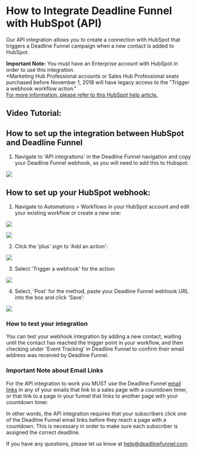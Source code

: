 # How to Integrate Deadline Funnel with HubSpot \(API\)

Our API integration allows you to create a connection with HubSpot that triggers a Deadline Funnel campaign when a new contact is added to HubSpot.

**Important Note:** You must have an Enterprise account with HubSpot in order to use this integration.  
\*Marketing Hub Professional accounts or Sales Hub Professional seats purchased before November 1, 2018 will have legacy access to the "Trigger a webhook workflow action."  
[For more information, please refer to this HubSpot help article.](https://knowledge.hubspot.com/articles/kcs_article/workflows/how-do-%20i-use-webhooks-with-hubspot-workflows)

## Video Tutorial:

## How to set up the integration between HubSpot and Deadline Funnel

1. Navigate to 'API integrations' in the Deadline Funnel navigation and copy your Deadline Funnel webhook, as you will need to add this to Hubspot:

![](https://d33v4339jhl8k0.cloudfront.net/docs/assets/53974d6ce4b0c76107b109d1/images/5b4cb8a70428631d7a88f2a1/file-%20Cr0Ge83vgD.png)

## How to set up your HubSpot webhook:

1. Navigate to Automations &gt; Workflows in your HubSpot account and edit your existing workflow or create a new one:

![](https://d33v4339jhl8k0.cloudfront.net/docs/assets/53974d6ce4b0c76107b109d1/images/5b4e14770428631d7a8904d0/file-%20LPZaBISJEY.png)

![](https://d33v4339jhl8k0.cloudfront.net/docs/assets/53974d6ce4b0c76107b109d1/images/5b4e15bc0428631d7a8904ed/file-%20sRpGxcEwS2.png)

2. Click the 'plus' sign to 'Add an action':

![](https://d33v4339jhl8k0.cloudfront.net/docs/assets/53974d6ce4b0c76107b109d1/images/5b4e17532c7d3a03f89caff5/file-%20fK80EahyI3.png)

3. Select 'Trigger a webhook' for the action:

![](https://d33v4339jhl8k0.cloudfront.net/docs/assets/53974d6ce4b0c76107b109d1/images/5b4e17cd0428631d7a8904ff/file-i4X8a96fa8.png)

4. Select, 'Post' for the method, paste your Deadline Funnel webhook URL into the box and click 'Save':

![](https://d33v4339jhl8k0.cloudfront.net/docs/assets/53974d6ce4b0c76107b109d1/images/5b4e187e2c7d3a03f89cb00a/file-%20YRLzIMg2BB.png)

### How to test your integration

You can test your webhook integration by adding a new contact, waiting until the contact has reached the trigger point in your workflow, and then checking under 'Event Tracking' in Deadline Funnel to confirm their email address was received by Deadline Funnel.

### Important Note about Email Links

For the API integration to work you MUST use the Deadline Funnel [email links](http://documentation.deadlinefunnel.com/article/16-expiring-links) in any of your emails that link to a sales page with a countdown timer, or that link to a page in your funnel that links to another page with your countdown timer.

In other words, the API integration requires that your subscribers click one of the Deadline Funnel email links before they reach a page with a countdown. This is necessary in order to make sure each subscriber is assigned the correct deadline.

If you have any questions, please let us know at [help@deadlinefunnel.com](mailto:mailto:help@deadlinefunnel.com).

